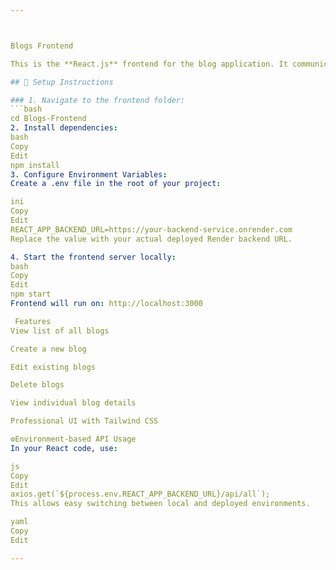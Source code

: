 ```yaml
---



Blogs Frontend

This is the **React.js** frontend for the blog application. It communicates with the backend APIs to display and manage blog posts.

## 🔧 Setup Instructions

### 1. Navigate to the frontend folder:
```bash
cd Blogs-Frontend
2. Install dependencies:
bash
Copy
Edit
npm install
3. Configure Environment Variables:
Create a .env file in the root of your project:

ini
Copy
Edit
REACT_APP_BACKEND_URL=https://your-backend-service.onrender.com
Replace the value with your actual deployed Render backend URL.

4. Start the frontend server locally:
bash
Copy
Edit
npm start
Frontend will run on: http://localhost:3000

 Features
View list of all blogs

Create a new blog

Edit existing blogs

Delete blogs

View individual blog details

Professional UI with Tailwind CSS

⚙Environment-based API Usage
In your React code, use:

js
Copy
Edit
axios.get(`${process.env.REACT_APP_BACKEND_URL}/api/all`);
This allows easy switching between local and deployed environments.

yaml
Copy
Edit

---
```












